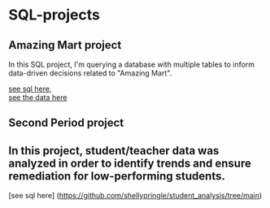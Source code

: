 # SQL-projects

## Amazing Mart project
In this SQL project, I'm querying a database with multiple tables
to inform data-driven decisions related to "Amazing Mart".

[see sql here](https://github.com/shellypringle/SQL-projects/blob/main/amazing_mart.sql),  
[see the data here](https://github.com/shellypringle/SQL-projects/files/9483202/order_breakdown.xlsx)

## Second Period project

## In this project, student/teacher data was analyzed in order to identify trends and ensure remediation for low-performing students.
[see sql here] (https://github.com/shellypringle/student_analysis/tree/main)

